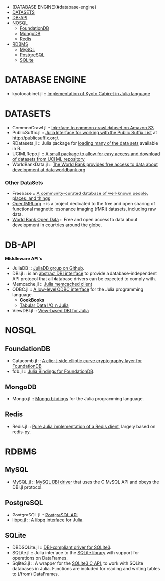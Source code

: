 * [DATABASE ENGINE](#database-engine}
* [DATASETS](#datasets)
* [DB-API](#db-api)
* [NOSQL](#nosql)
   * [FoundationDB](#foundationdb)
   * [MongoDB](#mongodb) 
   * [Redis](#redis)
* [RDBMS](#rdbms)
   * [MySQL](#mysql)
   * [PostgreSQL](#postgresql)
   * [SQLite](#sqlite)


# DATABASE ENGINE
* kyotocabinet.jl :: [Implementation of Kyoto Cabinet in Julia language](https://github.com/tuzzeg/kyotocabinet.jl)


# DATASETS
* CommonCrawl.jl :: [Interface to common crawl dataset on Amazon S3](https://github.com/tanmaykm/CommonCrawl.jl)
* PublicSuffix.jl :: [Julia Interface for working with the Public Suffix List](https://github.com/tanmaykm/PublicSuffix.jl) at http://publicsuffix.org/.
* RDatasets.jl :: Julia package for [loading many of the data sets](https://github.com/johnmyleswhite/RDatasets.jl) available in R.
* UCIMLRepo.jl :: [A small package to allow for easy access and download of datasets from UCI ML repository](https://github.com/siddhantjain/UCIMLRepo.jl)
* WorldBankData.jl :: [The World Bank provides free access to data about development at data.worldbank.org](https://github.com/4gh/WorldBankData.jl)

### Other DataSets
* Freebase :: [A community-curated database of well-known people, places, and things](http://www.freebase.com)
* [OpenfMRI.org](https://openfmri.org) :: is a project dedicated to the free and open sharing of functional magnetic resonance imaging (fMRI) datasets, including raw data.
* [World Bank Open Data](http://data.worldbank.org) :: Free and open access to data about development in countries around the globe.



# DB-API
**Middleware API's**
* JuliaDB :: [JuliaDB group on Github](https://github.com/JuliaDB).
* DBI.jl :: is an [abstract DBI interface](https://github.com/johnmyleswhite/DBI.jl) to provide a database-independent API protocol that all database drivers can be expected to comply with.
* Memcache.jl :: [Julia memcached client](https://github.com/tanmaykm/Memcache.jl)
* ODBC.jl :: [A low-level ODBC interface](https://github.com/karbarcca/ODBC.jl) for the Julia programming language.
   * __CookBooks__
   * [Tabular Data I/O in Julia](http://randyzwitch.com/julia-import-data/)
* ViewDBI.jl :: [View-based DBI for Julia](https://github.com/kmsquire/ViewDBI.jl)





# NOSQL
## FoundationDB
* Catacomb.jl :: [A client-side elliptic curve cryptography layer for FoundationDB](https://github.com/wwilson/Catacomb.jl)
* fdb.jl :: [Julia Bindings for FoundationDB](https://github.com/wwilson/fdb.jl).

## MongoDB 
* Mongo.jl :: [Mongo bindings](https://github.com/Lytol/Mongo.jl) for the Julia programming language.

## Redis
* Redis.jl :: [Pure Julia implementation of a Redis client](https://github.com/msainz/Redis.jl), largely based on redis-py.



# RDBMS
## MySQL
* MySQL.jl :: [MySQL DBI driver](https://github.com/johnmyleswhite/MySQL.jl) that uses the C MySQL API and obeys the DBI.jl protocol.

## PostgreSQL
* PostgreSQL.jl :: [PostgreSQL API](https://github.com/iamed2/PostgreSQL.jl).
* libpq.jl :: [A libpq interface](https://github.com/iamed2/libpq.jl) for Julia.

## SQLite
* DBDSQLite.jl :: [DBI-compliant driver for SQLite3](https://github.com/JuliaDB/DBDSQLite.jl).
* SQLite.jl :: Julia interface to the [SQLite library](https://github.com/karbarcca/SQLite.jl) with support for operations on DataFrames.
* Sqlite3.jl :: A wrapper for the [SQLite3 C API](https://github.com/PeetV/Sqlite3.jl), to work with SQLite databases in Julia. Functions are included for reading and writing tables to (/from) DataFrames.


